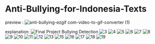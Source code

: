 # Anti-Bullying-for-Indonesia-Texts

preview :
![anti-bullying-ezgif com-video-to-gif-converter (1)](https://github.com/user-attachments/assets/fe9991eb-b272-4712-921d-50143c134c8d)


explanation: 
![Final Project Bullying Detection](https://github.com/user-attachments/assets/6bb9e174-0cda-4d6e-be45-6ed8c05cf3f4)
![3](https://github.com/user-attachments/assets/3f297359-8ff8-476e-996b-eeddecc0f094)
![4](https://github.com/user-attachments/assets/6e4d49a5-d9bc-48f3-a63c-866b9b214a2f)
![5](https://github.com/user-attachments/assets/62d43f87-1184-4b73-afbe-280c5cf517b6)
![6](https://github.com/user-attachments/assets/be7b82d3-23ac-4903-ba3d-9891233269a7)
![7](https://github.com/user-attachments/assets/1701d618-34a6-417a-91c4-1d0b4427d12c)
![8](https://github.com/user-attachments/assets/80be2a52-e3e3-4173-98bc-0a4d8910cb0e)
![9](https://github.com/user-attachments/assets/788e5dfe-94ca-40e3-80d7-1ac54faa9089)
![10](https://github.com/user-attachments/assets/df330e76-085e-4a3b-bebb-15d9bf4bcfc1)
![11](https://github.com/user-attachments/assets/8d0bf336-53c8-40bd-941b-2a677f960bc1)
![12](https://github.com/user-attachments/assets/512011e4-8bab-4094-aa4f-2245be8f87a9)
![13](https://github.com/user-attachments/assets/3d47df48-fab3-4851-83a6-788c16d74d6d)
![15](https://github.com/user-attachments/assets/4e610944-04ea-43e0-b3f8-ffbe00a39245)
![16](https://github.com/user-attachments/assets/627421e4-f016-43e1-973c-67db167dfd28)
![17](https://github.com/user-attachments/assets/de01976e-23b3-430b-8cc7-67898f557a5e)
![18](https://github.com/user-attachments/assets/6b339836-b515-4a77-8e73-88ead57ddb9f)
![19](https://github.com/user-attachments/assets/ac7a75f5-59e4-4130-9287-5bd3f75a6653)
